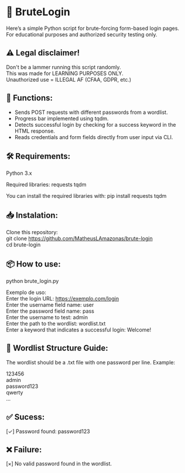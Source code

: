 # 🔐 BruteLogin
Here’s a simple Python script for brute-forcing form-based login pages.<br> 
For educational purposes and authorized security testing only.<br>

## ⚠️ Legal disclaimer!
Don't be a lammer running this script randomly.<br>
This was made for LEARNING PURPOSES ONLY.<br>
Unauthorized use = ILLEGAL AF (CFAA, GDPR, etc.)<br>

## 🚀 Functions:
- Sends POST requests with different passwords from a wordlist.
- Progress bar implemented using tqdm.
- Detects successful login by checking for a success keyword in the HTML response.
- Reads credentials and form fields directly from user input via CLI.

## 🛠️ Requirements:
Python 3.x

Required libraries:
  requests
  tqdm

You can install the required libraries with:
pip install requests tqdm

## 📥 Instalation:
Clone this repository:<br>
git clone https://github.com/MatheusLAmazonas/brute-login<br>
cd brute-login<br>

## 📦 How to use:
python brute_login.py

Exemplo de uso:<br>
Enter the login URL: https://exemplo.com/login<br>
Enter the username field name: user<br>
Enter the password field name: pass<br>
Enter the username to test: admin<br>
Enter the path to the wordlist: wordlist.txt<br>
Enter a keyword that indicates a successful login: Welcome!<br>

## 📁 Wordlist Structure Guide:
The wordlist should be a .txt file with one password per line. Example:<br>

123456<br>
admin<br>
password123<br>
qwerty<br>
...<br>

## ✅ Sucess:
[✓] Password found: password123

## ❌ Failure:
[×] No valid password found in the wordlist.

